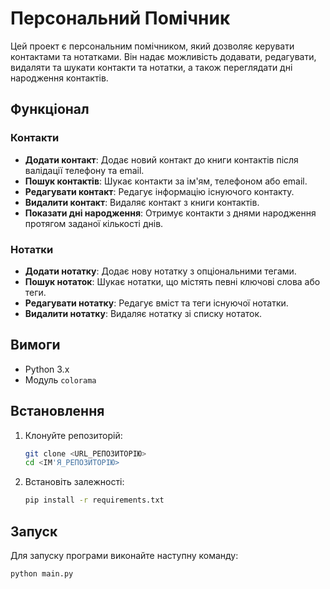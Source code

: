 # Персональний Помічник

Цей проект є персональним помічником, який дозволяє керувати контактами та нотатками. Він надає можливість додавати, редагувати, видаляти та шукати контакти та нотатки, а також переглядати дні народження контактів.

## Функціонал

### Контакти

- **Додати контакт**: Додає новий контакт до книги контактів після валідації телефону та email.
- **Пошук контактів**: Шукає контакти за ім'ям, телефоном або email.
- **Редагувати контакт**: Редагує інформацію існуючого контакту.
- **Видалити контакт**: Видаляє контакт з книги контактів.
- **Показати дні народження**: Отримує контакти з днями народження протягом заданої кількості днів.

### Нотатки

- **Додати нотатку**: Додає нову нотатку з опціональними тегами.
- **Пошук нотаток**: Шукає нотатки, що містять певні ключові слова або теги.
- **Редагувати нотатку**: Редагує вміст та теги існуючої нотатки.
- **Видалити нотатку**: Видаляє нотатку зі списку нотаток.

## Вимоги

- Python 3.x
- Модуль `colorama`

## Встановлення

1. Клонуйте репозиторій:
    ```sh
    git clone <URL_РЕПОЗИТОРІЮ>
    cd <ІМ'Я_РЕПОЗИТОРІЮ>
    ```

2. Встановіть залежності:
    ```sh
    pip install -r requirements.txt
    ```

## Запуск

Для запуску програми виконайте наступну команду:
```sh
python main.py
